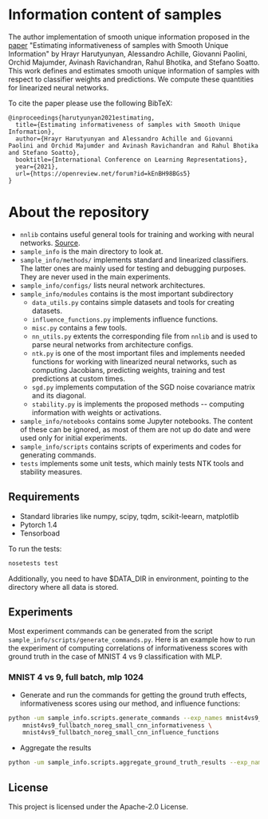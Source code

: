 # Information content of samples
The author implementation of smooth unique information proposed in the [paper](https://arxiv.org/abs/2101.06640) "Estimating informativeness of samples with Smooth Unique Information" by Hrayr Harutyunyan, Alessandro Achille, Giovanni Paolini, Orchid Majumder, Avinash Ravichandran, Rahul Bhotika, and Stefano Soatto.
This work defines and estimates smooth unique information of samples with respect to classifier weights and predictions. We compute these quantities for linearized neural networks.

To cite the paper please use the following BibTeX:
```text
@inproceedings{harutyunyan2021estimating,
  title={Estimating informativeness of samples with Smooth Unique Information},
  author={Hrayr Harutyunyan and Alessandro Achille and Giovanni Paolini and Orchid Majumder and Avinash Ravichandran and Rahul Bhotika and Stefano Soatto},
  booktitle={International Conference on Learning Representations},
  year={2021},
  url={https://openreview.net/forum?id=kEnBH98BGs5}
}
```

# About the repository
* `nnlib` contains useful general tools for training and working with neural networks. [Source](https://github.com/hrayrhar/nnlib/tree/master/nnlib).
* `sample_info` is the main directory to look at.
* `sample_info/methods/` implements standard and linearized classifiers. The latter ones are mainly used for testing and debugging purposes. They are never used in the main experiments.
* `sample_info/configs/` lists neural network architectures.
* `sample_info/modules` contains is the most important subdirectory
  * `data_utils.py` contains simple datasets and tools for creating datasets.
  * `influence_functions.py` implements influence functions.
  * `misc.py` contains a few tools.
  * `nn_utils.py` extents the corresponding file from `nnlib` and is used to parse neural networks from architecture configs.
  * `ntk.py` is one of the most important files and implements needed functions for working with linearized neural networks, such as computing Jacobians, predicting weights, training and test predictions at custom times.
  * `sgd.py` implements computation of the SGD noise covariance matrix and its diagonal.
  * `stability.py` is implements the proposed methods -- computing information with weights or activations.
* `sample_info/notebooks` contains some Jupyter notebooks. The content of these can be ignored, as most of them are not up do date and were used only for initial experiments.
* `sample_info/scripts` contains scripts of experiments and codes for generating commands.
* `tests` implements some unit tests, which mainly tests NTK tools and stability measures.

## Requirements
* Standard libraries like numpy, scipy, tqdm, scikit-leearn, matplotlib
* Pytorch 1.4
* Tensorboad

To run the tests:
```bash
nosetests test
```

Additionally, you need to have $DATA_DIR in environment, pointing to the directory where all data is stored.

## Experiments
Most experiment commands can be generated from the script `sample_info/scripts/generate_commands.py`.
Here is an example how to run the experiment of computing correlations of informativeness scores with ground truth in 
the case of MNIST 4 vs 9 classification with MLP.

### MNIST 4 vs 9, full batch, mlp 1024
*  Generate and run the commands for getting the ground truth effects, informativeness scores using our method,
and influence functions:
```bash
python -um sample_info.scripts.generate_commands --exp_names mnist4vs9_fullbatch_noreg_small_cnn_ground_truth \
    mnist4vs9_fullbatch_noreg_small_cnn_informativeness \
    mnist4vs9_fullbatch_noreg_small_cnn_influence_functions
```
* Aggregate the results
```bash
python -um sample_info.scripts.aggregate_ground_truth_results --exp_name mnist4vs9_fullbatch_noreg_small_cnn -n 1000
```

## License
This project is licensed under the Apache-2.0 License.
